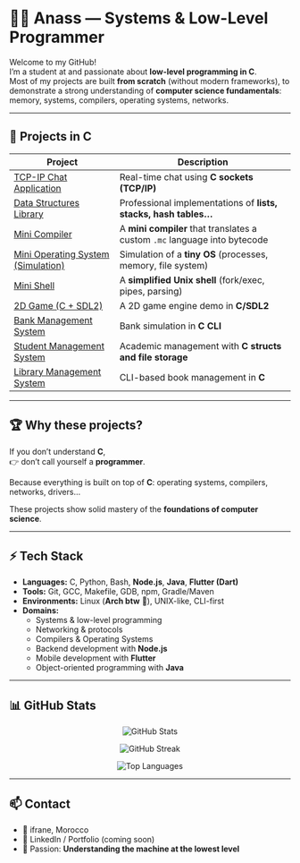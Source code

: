 # 👨‍💻 Anass — Systems & Low-Level Programmer

Welcome to my GitHub!  
I’m a student at  and passionate about **low-level programming in C**.  
Most of my projects are built **from scratch** (without modern frameworks), to demonstrate a strong understanding of **computer science fundamentals**: memory, systems, compilers, operating systems, networks.

---

## 🚀 Projects in C

| Project | Description |
|---------|-------------|
| [TCP-IP Chat Application](https://github.com/ansettaf/Application-de-chat-TCP-IP-) | Real-time chat using **C sockets (TCP/IP)** |
| [Data Structures Library](https://github.com/ansettaf/Biblioth-que-de-structures-de-donn-es) | Professional implementations of **lists, stacks, hash tables…** |
| [Mini Compiler](https://github.com/ansettaf/Mini-Compilateur-Langage) | A **mini compiler** that translates a custom `.mc` language into bytecode |
| [Mini Operating System (Simulation)](https://github.com/ansettaf/Mini-Syst-me-d-Exploitation-Simulation-) | Simulation of a **tiny OS** (processes, memory, file system) |
| [Mini Shell](https://github.com/ansettaf/-Mini-Shell-C-Project-) | A **simplified Unix shell** (fork/exec, pipes, parsing) |
| [2D Game (C + SDL2)](https://github.com/ansettaf/Jeu-Vid-o-avec-Graphiques-C-SDL-) | A 2D game engine demo in **C/SDL2** |
| [Bank Management System](https://github.com/ansettaf/Bank-Management-System-CLI-) | Bank simulation in **C CLI** |
| [Student Management System](https://github.com/ansettaf/Syst-me-de-gestion-des-tudiants) | Academic management with **C structs and file storage** |
| [Library Management System](https://github.com/ansettaf/Syst-me-de-gestion-de-biblioth-que-CLI-) | CLI-based book management in **C** |

---

## 🏆 Why these projects?
If you don’t understand **C**,  
👉 don’t call yourself a **programmer**.  

Because everything is built on top of **C**: operating systems, compilers, networks, drivers…  

These projects show solid mastery of the **foundations of computer science**.  

---

## ⚡ Tech Stack
- **Languages:** C, Python, Bash, **Node.js**, **Java**, **Flutter (Dart)**  
- **Tools:** Git, GCC, Makefile, GDB, npm, Gradle/Maven  
- **Environments:** Linux (**Arch btw** 🐧), UNIX-like, CLI-first  
- **Domains:**  
  - Systems & low-level programming  
  - Networking & protocols  
  - Compilers & Operating Systems  
  - Backend development with **Node.js**  
  - Mobile development with **Flutter**  
  - Object-oriented programming with **Java**

---

## 📊 GitHub Stats
<p align="center">
  <img src="https://github-readme-stats.vercel.app/api?username=ansettaf&show_icons=true&theme=tokyonight" alt="GitHub Stats" />
</p>
<p align="center">
  <img src="https://github-readme-streak-stats.herokuapp.com?user=ansettaf&theme=tokyonight" alt="GitHub Streak" />
</p>
<p align="center">
  <img src="https://github-readme-stats.vercel.app/api/top-langs/?username=ansettaf&layout=compact&theme=tokyonight" alt="Top Languages" />
</p>

---

## 📫 Contact
- 📍 ifrane, Morocco  
- 💼 LinkedIn / Portfolio (coming soon)  
- 🖤 Passion: **Understanding the machine at the lowest level**
